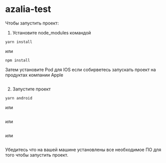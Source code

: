 # azalia-test
 
Чтобы запустить проект:
1) Установите node_modules командой
```
yarn install
```
или  

```
npm install
```

Затем установите Pod для IOS если собирветесь запускать проект на продуктах компании Apple
```pod install
```

2) Запустите проект
```
yarn android
```

или  

```npm run android
```

или

```yarn ios
```

или  

```npm run ios
```
Убедитесь что на вашей машине установлены все необходимое ПО для того чтобы запустить проект.
